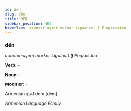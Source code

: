 ```yaml
---
id: dën
slug: dën
title: DËN
sidebar_position: 464
hoverText: counter-agent marker (against) § Preposition
---
```


### dën

*counter-agent marker (against)* **§** Preposition

**Verb**: -

**Noun**: -

**Modifier**: -

Armenian դեմ dem [dem]

*Armenian Language Family*